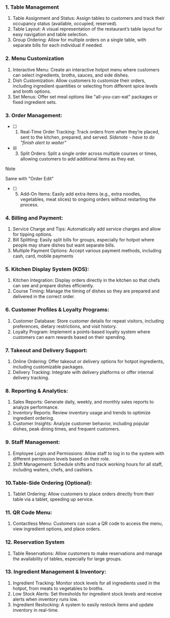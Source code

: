 ### 1. Table Management
1. Table Assignment and Status: Assign tables to customers and track their occupancy status (available, occupied, reserved).
2. Table Layout: A visual representation of the restaurant’s table layout for easy navigation and table selection.
3. Group Ordering: Allow for multiple orders on a single table, with separate bills for each individual if needed.


### 2. Menu Customization
1. Interactive Menu: Create an interactive hotpot menu where customers can select ingredients, broths, sauces, and side dishes.
2. Dish Customization: Allow customers to customize their orders, including ingredient quantities or selecting from different spice levels and broth options.
3. Set Menus: Offer set meal options like "all-you-can-eat" packages or fixed ingredient sets.


### 3. Order Management:
- [ ] 1. Real-Time Order Tracking: Track orders from when they’re placed, sent to the kitchen, prepared, and served.
_Sidenote - have to do "finish alert to waiter"_

- [x] 3. Split Orders: Split a single order across multiple courses or times, allowing customers to add additional items as they eat.
> [!NOTE]
> Same with "Order Edit"

- [ ] 5. Add-On Items: Easily add extra items (e.g., extra noodles, vegetables, meat slices) to ongoing orders without restarting the process.

### 4. Billing and Payment:
1. Service Charge and Tips: Automatically add service charges and allow for tipping options.
2. Bill Splitting: Easily split bills for groups, especially for hotpot where people may share dishes but want separate bills.
3. Multiple Payment Options: Accept various payment methods, including cash, card, mobile payments

### 5. Kitchen Display System (KDS):
1. Kitchen Integration: Display orders directly in the kitchen so that chefs can see and prepare dishes efficiently.
2. Course Timing: Manage the timing of dishes so they are prepared and delivered in the correct order.
	
### 6. Customer Profiles & Loyalty Programs:
1. Customer Database: Store customer details for repeat visitors, including preferences, dietary restrictions, and visit history.
2. Loyalty Program: Implement a points-based loyalty system where customers can earn rewards based on their spending.

### 7. Takeout and Delivery Support:
1. Online Ordering: Offer takeout or delivery options for hotpot ingredients, including customizable packages.
2. Delivery Tracking: Integrate with delivery platforms or offer internal delivery tracking.

### 8. Reporting & Analytics:
1. Sales Reports: Generate daily, weekly, and monthly sales reports to analyze performance.
2. Inventory Reports: Review inventory usage and trends to optimize ingredient ordering.
3. Customer Insights: Analyze customer behavior, including popular dishes, peak dining times, and frequent customers.

### 9. Staff Management:
1. Employee Login and Permissions: Allow staff to log in to the system with different permission levels based on their role.
2. Shift Management: Schedule shifts and track working hours for all staff, including waiters, chefs, and cashiers.

### 10.Table-Side Ordering (Optional):
1. Tablet Ordering: Allow customers to place orders directly from their table via a tablet, speeding up service.

### 11. QR Code Menu:
1. Contactless Menu: Customers can scan a QR code to access the menu, view ingredient options, and place orders.

### 12. Reservation System
1. Table Reservations: Allow customers to make reservations and manage the availability of tables, especially for large groups.

### 13. Ingredient Management & Inventory:
1. Ingredient Tracking: Monitor stock levels for all ingredients used in the hotpot, from meats to vegetables to broths.
2. Low Stock Alerts: Set thresholds for ingredient stock levels and receive alerts when inventory runs low.
3. Ingredient Restocking: A system to easily restock items and update inventory in real-time.
